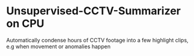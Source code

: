 # Unsupervised-CCTV-Summarizer on CPU
Automatically condense hours of CCTV footage into a few highlight clips, e.g when movement or anomalies happen
